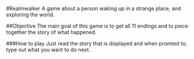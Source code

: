 #Realmwalker
A game about a person waking up in a strange place, and exploring the world.

##Objective
The main goal of this game is to get all 11 endings and to piece together the story of what happened.

###How to play
Just read the story that is displayed and when promted to; type out what you want to do next.

